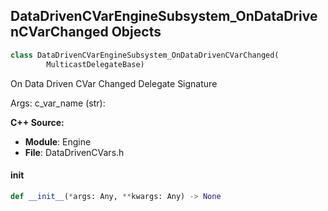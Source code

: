 ## DataDrivenCVarEngineSubsystem_OnDataDrivenCVarChanged Objects

```python
class DataDrivenCVarEngineSubsystem_OnDataDrivenCVarChanged(
        MulticastDelegateBase)
```

On Data Driven CVar Changed  Delegate Signature

Args:
    c_var_name (str):

**C++ Source:**

- **Module**: Engine
- **File**: DataDrivenCVars.h

<a id="unreal.DataDrivenCVarEngineSubsystem_OnDataDrivenCVarChanged.__init__"></a>

#### __init__

```python
def __init__(*args: Any, **kwargs: Any) -> None
```

<a id="unreal.InterpToMovementComponent_OnInterpToResetDelegate"></a>